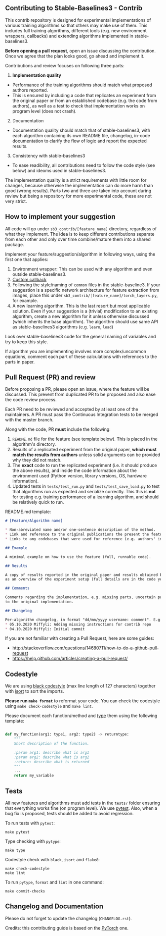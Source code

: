 ## Contributing to Stable-Baselines3 - Contrib

This contrib repository is designed for experimental implementations of various
training algorithms so that others may make use of them. This includes full
training algorithms, different tools (e.g. new environment wrappers,
callbacks) and extending algorithms implemented in stable-baselines3.

**Before opening a pull request**, open an issue discussing the contribution.
Once we agree that the plan looks good, go ahead and implement it.

Contributions and review focuses on following three parts:
1) **Implementation quality**
  - Performance of the training algorithms should match what proposed authors reported.
  - This is ensured by including a code that replicates an experiment from the original
    paper or from an established codebase (e.g. the code from authors), as well as 
    a test to check that implementation works on program level (does not crash).
2) Documentation
  - Documentation quality should match that of stable-baselines3, with each algorithm
    containing its own README file, changelog, in-code documentation to clarify the flow
    of logic and report the expected results.
3) Consistency with stable-baselines3
  - To ease readibility, all contributions need to follow the code style (see below) and
    ideoms used in stable-baselines3. 

The implementation quality is a strict requirements with little room for changes, because
otherwise the implementation can do more harm than good (wrong results). Parts two and three
are taken into account during review but being a repository for more experimental code, these
are not very strict.

## How to implement your suggestion

All code will go under `sb3_contrib/[feature_name]` directory, regardless of what they implement.
The idea is to keep different contributions separate from each other and only over time combine/mature
them into a shared package.

Implement your feature/suggestion/algorithm in following ways, using the first one that applies:
1) Environment wrapper: This can be used with any algorithm and even outside stable-baselines3.
2) [Custom callback](https://stable-baselines3.readthedocs.io/en/master/guide/callbacks.html)
3) Following the style/naming of `common` files in the stable-baseline3. If your suggestion is a specific network architecture
   for feature extraction from images, place this under `sb3_contrib/[feature_name]/torch_layers.py`, for example.
4) A new learning algorithm. This is the last resort but most applicable solution.
   Even if your suggestion is a (trivial) modification to an existing algorithm, create a new algorithm for it
   unless otherwise discussed (which inherits the base algorithm). The algorithm should use same API as
   stable-baselines3 algorithms (e.g. `learn`, `load`)

Look over stable-baselines3 code for the general naming of variables and try to keep this style.

If algorithm you are implementing involves more complex/uncommon equations, comment each part of these
calculations with references to the parts in paper.

## Pull Request (PR) and review

Before proposing a PR, please open an issue, where the feature will be discussed.
This prevent from duplicated PR to be proposed and also ease the code review process.

Each PR need to be reviewed and accepted by at least one of the maintainers.
A PR must pass the Continuous Integration tests to be merged with the master branch.

Along with the code, PR **must** include the following:
1) `README.md` file for the feature (see template below). This is placed in the algorithm's directory.
2) Results of a replicated experiment from the original paper, **which must match the results from authors**
   unless solid arguments can be provided why they did not match. 
3) The **exact** code to run the replicated experiment (i.e. it should produce the above results), and inside the
   code information about the environment used (Python version, library versions, OS, hardware information).
4) Updated tests in `tests/test_run.py` and `tests/test_save_load.py` to test that algorithms run as expected and serialize
   correctly. This this is **not** for testing e.g. training performance of a learning algorithm, and
   should be relatively quick to run.

README.md template:

```markdown
# [Feature/Algorithm name]

* Non-abreviated name and/or one-sentence description of the method.
* Link and reference to the original publications the present the feature, or other established source(s).
* Links to any codebases that were used for reference (e.g. authors' implementations)

## Example

A minimal example on how to use the feature (full, runnable code).

## Results

A copy of results reported in the original paper and results obtained by your replicate of the experiments, as well
as an overview of the experiment setup (full details are in the code you will provide).

## Comments

Comments regarding the implementation, e.g. missing parts, uncertain parts, differences
to the original implementation.

## Changelog

Per-algorithm changelog, in format "dd/mm/yyyy username: comment". E.g:
* 05.10.2020 Miffyli: Adding missing instructions for contrib repo
* 04.10.2020 Miffyli: Initial commit
````

If you are not familiar with creating a Pull Request, here are some guides:
- http://stackoverflow.com/questions/14680711/how-to-do-a-github-pull-request
- https://help.github.com/articles/creating-a-pull-request/


## Codestyle

We are using [black codestyle](https://github.com/psf/black) (max line length of 127 characters) together with [isort](https://github.com/timothycrosley/isort) to sort the imports.

**Please run `make format`** to reformat your code. You can check the codestyle using `make check-codestyle` and `make lint`.

Please document each function/method and [type](https://google.github.io/pytype/user_guide.html) them using the following template:

```python

def my_function(arg1: type1, arg2: type2) -> returntype:
    """
    Short description of the function.

    :param arg1: describe what is arg1
    :param arg2: describe what is arg2
    :return: describe what is returned
    """
    ...
    return my_variable
```

## Tests

All new features and algorithms must add tests in the `tests/` folder ensuring that everything works fine (on program level).
We use [pytest](https://pytest.org/).
Also, when a bug fix is proposed, tests should be added to avoid regression.

To run tests with `pytest`:

```
make pytest
```

Type checking with `pytype`:

```
make type
```

Codestyle check with `black`, `isort` and `flake8`:

```
make check-codestyle
make lint
```

To run `pytype`, `format` and `lint` in one command:
```
make commit-checks
```

## Changelog and Documentation

Please do not forget to update the changelog (`CHANGELOG.rst`).

Credits: this contributing guide is based on the [PyTorch](https://github.com/pytorch/pytorch/) one.
